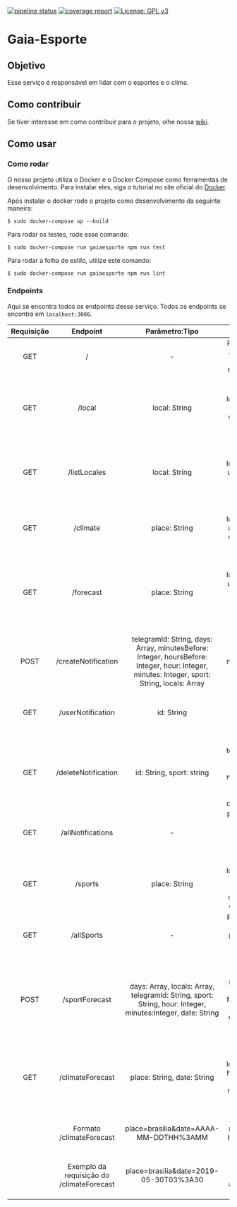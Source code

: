 [![pipeline status](https://gitlab.com/botgaia/Gaia-Esporte/badges/master/pipeline.svg)](https://gitlab.com/botgaia/Gaia-Esporte/commits/master)
[![coverage report](https://gitlab.com/botgaia/Gaia-Esporte/badges/master/coverage.svg)](https://gitlab.com/botgaia/Gaia-Esporte/commits/master)
[![License: GPL v3](https://img.shields.io/badge/License-GPLv3-blue.svg)](https://www.gnu.org/licenses/gpl-3.0)

# Gaia-Esporte

## Objetivo
Esse serviço é responsável em lidar com o esportes e o clima.

## Como contribuir

Se tiver interesse em como contribuir para o projeto, olhe nossa [wiki](https://github.com/fga-eps-mds/2019.1-Gaia).

## Como usar

### Como rodar

O nosso projeto utiliza o Docker e o Docker Compose como ferramentas de desenvolvimento. Para instalar eles, siga o tutorial no site oficial do [Docker](https://www.docker.com/).

Após instalar o docker rode o projeto como desenvolvimento da seguinte maneira:

```$ sudo docker-compose up --build```

Para rodar os testes, rode esse comando:

``` $ sudo docker-compose run gaiaesporte npm run test ```

Para rodar a folha de estilo, utilize este comando:

``` $ sudo docker-compose run gaiaesporte npm run lint ```

### Endpoints

Aqui se encontra todos os endpoints desse serviço. Todos os endpoints se encontra em `localhost:3000`.

|Requisição|Endpoint|Parâmetro:Tipo|Descrição|
|:--------:|:------:|:------------:|:-------:|
|GET|/|-|Retorna todas as endpoints do microserviço.|
|GET|/local|local: String|Recebe o nome de um local e retorna as coordenadas do local informado.|
|GET|/listLocales|local: String|Recebe o nome de um local e retorna uma lista com os possíveis locais informado.|
|GET|/climate|place: String|Recebe um local e retorna as condições climáticas do mesmo.|
|GET|/forecast|place: String|Recebe o nome de um local e retorna uma lista com as previsões de 3 em 3 horas por 5 dias do local informado.|
|POST|/createNotification|telegramId: String, days: Array, minutesBefore: Integer, hoursBefore: Integer, hour: Integer, minutes: Integer, sport: String, locals: Array|Salva uma notificação no sistema.|
|GET|/userNotification|id: String|Recebe o telegramId e retorna as notificações do usuário.|
|GET|/deleteNotification|id: String, sport: string|Recebe o telegramId e o esporte e deleta a notificação do usuário e esporte determinados.|
|GET|/allNotifications|-|Retorna todos as notificações salvas no banco.|
|GET|/sports|place: String|Recebe um local e retorna os esportes favoráveis, com ressalva e com alerta.|
|GET|/allSports|-|Retorna todos os esportes presentes no banco de dados.|
|POST|/sportForecast|days: Array, locals: Array, telegramId: String, sport: String, hour: Integer, minutes:Integer, date: String |Recebe um objeto de notificação e retorna a favorabilidade do esporte e um objeto de clima para cada local.|
|GET|/climateForecast|place: String, date: String|Recebe o nome de um local, o dia e a hora e retorna a previsão mais perto do horário escolhido.|
||Formato /climateForecast| place=brasilia&date=AAAA-MM-DDTHH%3AMM|A = ano, M = mês, D = dia, H = hora, M = minuto|
||Exemplo da requisição do /climateForecast| place=brasilia&date=2019-05-30T03%3A30|place = brasilia, 30/05/2019 às 03horas e 30min|
